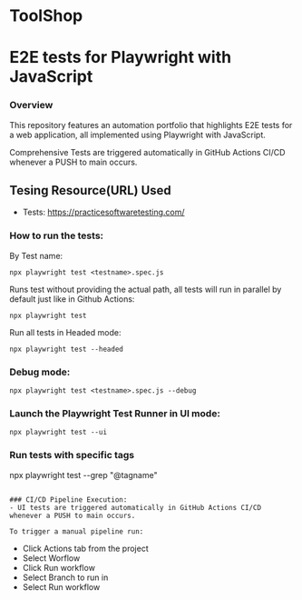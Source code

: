 # ToolShop

# E2E tests for Playwright with JavaScript

### Overview

This repository features an automation portfolio that highlights E2E tests for a web application, all implemented using Playwright with JavaScript.

Comprehensive Tests are triggered automatically in GitHub Actions CI/CD whenever a PUSH to main occurs.

## Tesing Resource(URL) Used
- Tests: https://practicesoftwaretesting.com/


### How to run the tests: 

By Test name:
```
npx playwright test <testname>.spec.js
```

Runs test without providing the actual path, all tests will run in parallel by default just like in Github Actions:
```
npx playwright test
```

Run all tests in Headed mode:
```
npx playwright test --headed
```

### Debug mode:
```
npx playwright test <testname>.spec.js --debug
```

### Launch the Playwright Test Runner in UI mode:
```
npx playwright test --ui
```

### Run tests with specific tags
npx playwright test --grep "@tagname"
```

### CI/CD Pipeline Execution:
- UI tests are triggered automatically in GitHub Actions CI/CD whenever a PUSH to main occurs.

To trigger a manual pipeline run:
```
- Click Actions tab from the project
- Select Worflow
- Click Run workflow
- Select Branch to run in
- Select Run workflow
